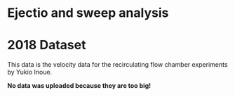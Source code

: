 # Ejectio and sweep analysis
# 2018 Dataset

This data is the velocity data for the recirculating flow chamber
experiments by Yukio Inoue. 

**No data was uploaded because they are too big!**
